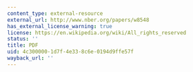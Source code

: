 ```yaml
---
content_type: external-resource
external_url: http://www.nber.org/papers/w8548
has_external_license_warning: true
license: https://en.wikipedia.org/wiki/All_rights_reserved
status: ''
title: PDF
uid: 4c300000-1d7f-4e33-8c6e-0194d9ffe57f
wayback_url: ''
---
```

